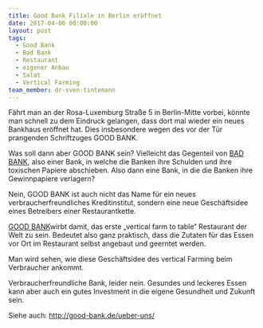 ```yaml
---
title: Good Bank Filiale in Berlin eröffnet
date: 2017-04-06 00:00:00
layout: post
tags:
  - Good Bank
  - Bad Bank
  - Restaurant
  - eigener Anbau
  - Salat
  - Vertical Farming
team_member: dr-sven-tintemann
---
```



F&auml;hrt man an der Rosa-Luxemburg Stra&szlig;e 5 in Berlin-Mitte vorbei, k&ouml;nnte man schnell zu dem Eindruck gelangen, dass dort mal wieder ein neues Bankhaus er&ouml;ffnet hat. Dies insbesondere wegen des vor der T&uuml;r prangenden Schriftzuges GOOD BANK.

Was soll dann aber GOOD BANK sein? Vielleicht das Gegenteil von [BAD BANK](https://de.wikipedia.org/wiki/Bad_Bank), also einer Bank, in welche die Banken ihre Schulden und ihre toxischen Papiere abschieben. Also dann eine Bank, in die die Banken ihre Gewinnpapiere verlagern?

Nein, GOOD BANK ist auch nicht das Name f&uuml;r ein neues verbraucherfreundliches Kreditinstitut, sondern eine neue Gesch&auml;ftsidee eines Betreibers einer Restaurantkette.

[GOOD BANK](http://good-bank.de/ueber-uns/)wirbt damit, das erste „vertical farm to table“ Restaurant der Welt zu sein. Bedeutet also ganz praktisch, dass die Zutaten f&uuml;r das Essen vor Ort im Restaurant selbst angebaut und geerntet werden.

Man wird sehen, wie diese Gesch&auml;ftsidee des vertical Farming beim Verbraucher ankommt.

Verbraucherfreundliche Bank, leider nein. Gesundes und leckeres Essen kann aber auch ein gutes Investment in die eigene Gesundheit und Zukunft sein.

Siehe auch: http://good-bank.de/ueber-uns/